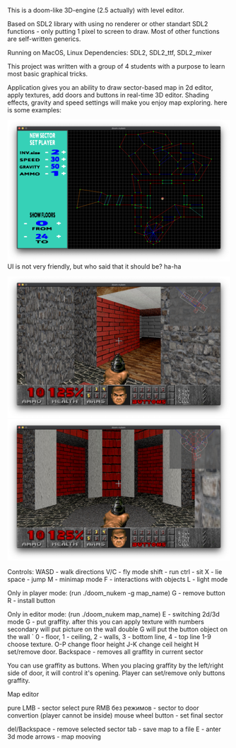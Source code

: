 This is a doom-like 3D-engine (2.5 actually) with level editor.

Based on SDL2 library with using no renderer or other standart SDL2 functions - only putting 1 pixel to screen to draw. Most of other functions are self-written 
generics.

Running on MacOS, Linux
Dependencies: SDL2, SDL2_ttf, SDL2_mixer

This project was written with a group of 4 students with a purpose to learn most basic graphical tricks.

Application gives you an ability to draw sector-based map in 2d editor, apply textures, add doors and buttons in real-time 3D editor. 
Shading effects, gravity and speed settings will make you enjoy map exploring.
here is some examples:

![HALL](https://github.com/bioidiad/doom_nukem/raw/master/editor.png)
UI is not very friendly, but who said that it should be? ha-ha 

![HALL](https://github.com/bioidiad/doom_nukem/raw/master/room.png)
![HALL](https://github.com/bioidiad/doom_nukem/raw/master/hall.png)

Controls:
WASD	-	walk directions
V/C		-	fly mode
shift	-	run
ctrl	-	sit
X			- lie
space	- jump
M			- minimap mode
F			- interactions with objects
L			- light mode

Only in player mode: (run ./doom_nukem -g map_name)
G			- remove button
R			- install button

Only in editor mode: (run ./doom_nukem map_name)
E			- switching 2d/3d mode
G			- put graffity. after this you can apply texture with numbers
                secondary will put picture on the wall
                double G will put the button object on the wall
`			0 - floor, 1 - ceiling, 2 - walls, 3 - bottom line, 4 - top line
1-9			choose texture.
O-P			change floor height
J-K			change ceil height
H           set/remove door. 
Backspace	- removes all graffity in current sector

You can use graffity as buttons. When you placing graffity by the left/right side of door, it will control it's opening.
Player can set/remove only buttons graffity.

Map editor

pure LMB - sector select
pure RMB без режимов - sector to door convertion (player cannot be inside)
mouse wheel button - set final sector

del/Backspace - remove selected sector
tab - save map to a file
Е - anter 3d mode
arrows - map mooving
